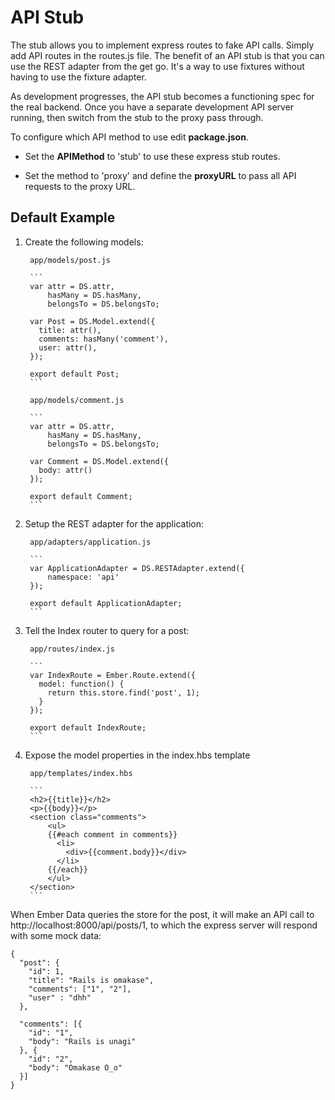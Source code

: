 API Stub
========

The stub allows you to implement express routes to fake API calls.
Simply add API routes in the routes.js file. The benefit of an API
stub is that you can use the REST adapter from the get go. It's a
way to use fixtures without having to use the fixture adapter.

As development progresses, the API stub becomes a functioning spec
for the real backend. Once you have a separate development API
server running, then switch from the stub to the proxy pass through.

To configure which API method to use edit **package.json**.

* Set the **APIMethod** to 'stub' to use these express stub routes.

* Set the method to 'proxy' and define the **proxyURL** to pass all API requests to the proxy URL.

Default Example
----------------

1. Create the following models:

		app/models/post.js

		```
		var attr = DS.attr,
		    hasMany = DS.hasMany,
		    belongsTo = DS.belongsTo;

		var Post = DS.Model.extend({
		  title: attr(),
		  comments: hasMany('comment'),
		  user: attr(),
		});

		export default Post;
		```

		app/models/comment.js

		```
		var attr = DS.attr,
		    hasMany = DS.hasMany,
		    belongsTo = DS.belongsTo;

		var Comment = DS.Model.extend({
		  body: attr()
		});

		export default Comment;
		```

2. Setup the REST adapter for the application:

		app/adapters/application.js

		```
		var ApplicationAdapter = DS.RESTAdapter.extend({
			namespace: 'api'
		});

		export default ApplicationAdapter;
		```

3. Tell the Index router to query for a post:

		app/routes/index.js

		```
		var IndexRoute = Ember.Route.extend({
		  model: function() {
		    return this.store.find('post', 1);
		  }
		});

		export default IndexRoute;
		```


4. Expose the model properties in the index.hbs template

		app/templates/index.hbs

		```
		<h2>{{title}}</h2>
		<p>{{body}}</p>
		<section class="comments">
			<ul>
			{{#each comment in comments}}
			  <li>
			    <div>{{comment.body}}</div>
			  </li>
			{{/each}}
			</ul>
		</section>
		```

When Ember Data queries the store for the post, it will make an API call to
http://localhost:8000/api/posts/1, to which the express server will respond with
some mock data:

```
{
  "post": {
    "id": 1,
    "title": "Rails is omakase",
    "comments": ["1", "2"],
    "user" : "dhh"
  },

  "comments": [{
    "id": "1",
    "body": "Rails is unagi"
  }, {
    "id": "2",
    "body": "Omakase O_o"
  }]
}
```